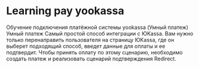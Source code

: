 # Learning pay yookassa
Обучение подключения платёжной системы yookassa (Умный платеж)
Умный платеж
Самый простой способ интеграции с ЮKassa. 
Вам нужно только перенаправить пользователя на страницу ЮKassa, где он выберет подходящий способ, 
введет данные для оплаты и ее подтвердит. Чтобы принять оплату по этому сценарию, 
необходимо создать платеж и реализовать сценарий подтверждения Redirect.
